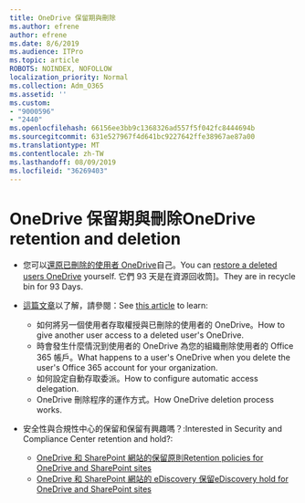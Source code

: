 ```yaml
---
title: OneDrive 保留期與刪除
ms.author: efrene
author: efrene
ms.date: 8/6/2019
ms.audience: ITPro
ms.topic: article
ROBOTS: NOINDEX, NOFOLLOW
localization_priority: Normal
ms.collection: Adm_O365
ms.assetid: ''
ms.custom:
- "9000596"
- "2440"
ms.openlocfilehash: 66156ee3bb9c1368326ad557f5f042fc8444694b
ms.sourcegitcommit: 631e527967f4d641bc9227642ffe38967ae87a00
ms.translationtype: MT
ms.contentlocale: zh-TW
ms.lasthandoff: 08/09/2019
ms.locfileid: "36269403"
---
```

# <a name="onedrive-retention-and-deletion"></a><span data-ttu-id="3468b-102">OneDrive 保留期與刪除</span><span class="sxs-lookup"><span data-stu-id="3468b-102">OneDrive retention and deletion</span></span>

- <span data-ttu-id="3468b-103">您可以[還原已刪除的使用者 OneDrive](https://docs.microsoft.com/onedrive/restore-deleted-onedrive)自己。</span><span class="sxs-lookup"><span data-stu-id="3468b-103">You can [restore a deleted users OneDrive](https://docs.microsoft.com/onedrive/restore-deleted-onedrive) yourself.</span></span> <span data-ttu-id="3468b-104">它們 93 天是在資源回收筒]。</span><span class="sxs-lookup"><span data-stu-id="3468b-104">They are in recycle bin for 93 Days.</span></span> 

- <span data-ttu-id="3468b-105">[這篇文章](https://docs.microsoft.com/onedrive/restore-deleted-onedrive)以了解，請參閱：</span><span class="sxs-lookup"><span data-stu-id="3468b-105">See [this article](https://docs.microsoft.com/onedrive/restore-deleted-onedrive) to learn:</span></span>
    - <span data-ttu-id="3468b-106">如何將另一個使用者存取權授與已刪除的使用者的 OneDrive。</span><span class="sxs-lookup"><span data-stu-id="3468b-106">How to give another user access to a deleted user's OneDrive.</span></span>
    - <span data-ttu-id="3468b-107">時會發生什麼情況到使用者的 OneDrive 為您的組織刪除使用者的 Office 365 帳戶。</span><span class="sxs-lookup"><span data-stu-id="3468b-107">What happens to a user's OneDrive when you delete the user's Office 365 account for your organization.</span></span>
    - <span data-ttu-id="3468b-108">如何設定自動存取委派。</span><span class="sxs-lookup"><span data-stu-id="3468b-108">How to configure automatic access delegation.</span></span>
    - <span data-ttu-id="3468b-109">OneDrive 刪除程序的運作方式。</span><span class="sxs-lookup"><span data-stu-id="3468b-109">How OneDrive deletion process works.</span></span>

- <span data-ttu-id="3468b-110">安全性與合規性中心的保留和保留有興趣嗎？:</span><span class="sxs-lookup"><span data-stu-id="3468b-110">Interested in Security and Compliance Center retention and hold?:</span></span>
    - [<span data-ttu-id="3468b-111">OneDrive 和 SharePoint 網站的保留原則</span><span class="sxs-lookup"><span data-stu-id="3468b-111">Retention policies for OneDrive and SharePoint sites</span></span>](https://docs.microsoft.com/office365/securitycompliance/retention-policies?redirectSourcePath=%252farticle%252f5e377752-700d-4870-9b6d-12bfc12d2423#content-in-onedrive-accounts-and-sharepoint-sites)
    - [<span data-ttu-id="3468b-112">OneDrive 和 SharePoint 網站的 eDiscovery 保留</span><span class="sxs-lookup"><span data-stu-id="3468b-112">eDiscovery hold for OneDrive and SharePoint sites</span></span>](https://docs.microsoft.com/office365/securitycompliance/ediscovery-cases#step-4-place-content-locations-on-hold)



